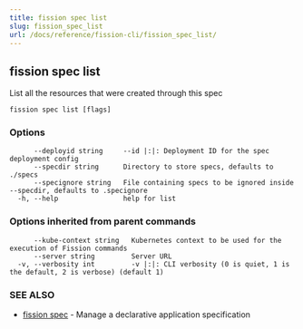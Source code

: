 ```yaml
---
title: fission spec list
slug: fission_spec_list
url: /docs/reference/fission-cli/fission_spec_list/
---
```

## fission spec list

List all the resources that were created through this spec

```
fission spec list [flags]
```

### Options

```
      --deployid string     --id |:|: Deployment ID for the spec deployment config
      --specdir string      Directory to store specs, defaults to ./specs
      --specignore string   File containing specs to be ignored inside --specdir, defaults to .specignore
  -h, --help                help for list
```

### Options inherited from parent commands

```
      --kube-context string   Kubernetes context to be used for the execution of Fission commands
      --server string         Server URL
  -v, --verbosity int         -v |:|: CLI verbosity (0 is quiet, 1 is the default, 2 is verbose) (default 1)
```

### SEE ALSO

* [fission spec](/docs/reference/fission-cli/fission_spec/)	 - Manage a declarative application specification

